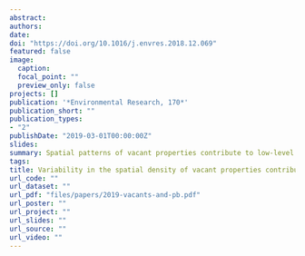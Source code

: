 ```yaml
---
abstract: 
authors:
date:
doi: "https://doi.org/10.1016/j.envres.2018.12.069"
featured: false
image:
  caption: 
  focal_point: ""
  preview_only: false
projects: []
publication: '*Environmental Research, 170*'
publication_short: ""
publication_types:
- "2"
publishDate: "2019-03-01T00:00:00Z"
slides:
summary: Spatial patterns of vacant properties contribute to low-level lead exposure in children.
tags:
title: Variability in the spatial density of vacant properties contributes to background lead (Pb) exposure in children
url_code: ""
url_dataset: ""
url_pdf: "files/papers/2019-vacants-and-pb.pdf"
url_poster: ""
url_project: ""
url_slides: ""
url_source: ""
url_video: ""
---
```


